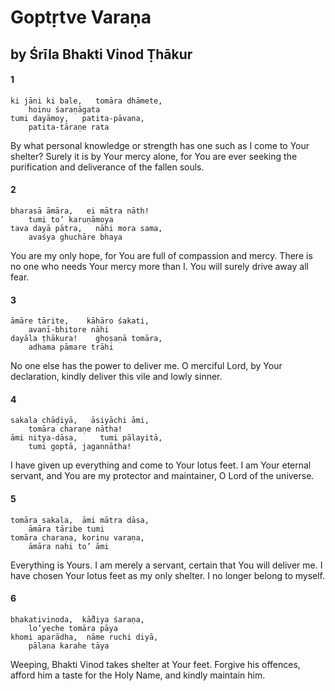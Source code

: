# Goptṛtve Varaṇa

## by Śrīla Bhakti Vinod Ṭhākur

#### 1

    ki jāni ki bale,   tomāra dhāmete,
        hoinu śaraṇāgata
    tumi dayāmoy,   patita-pāvana,
        patita-tāraṇe rata

By what personal knowledge or strength has one such as I come to Your shelter? Surely it is by Your mercy alone, for You are ever seeking the purification and deliverance of the fallen souls.

#### 2

    bharasā āmāra,   ei mātra nāth!
        tumi to’ karuṇāmoya
    tava dayā pātra,   nāhi mora sama,
        avaśya ghuchāre bhaya

You are my only hope, for You are full of compassion and mercy. There is no one who needs Your mercy more than I. You will surely drive away all fear.

#### 3

    āmāre tārite,    kāhāro śakati,
        avanī-bhitore nāhi
    dayāla ṭhākura!    ghoṣaṇā tomāra,
        adhama pāmare trāhi

No one else has the power to deliver me. O merciful Lord, by Your declaration, kindly deliver this vile and lowly sinner.

#### 4

    sakala chāḍiyā,   āsiyāchi āmi,
        tomāra charaṇe nātha!
    āmi nitya-dāsa,     tumi pālayitā,
        tumi goptā, jagannātha!

I have given up everything and come to Your lotus feet. I am Your eternal servant, and You are my protector and maintainer, O Lord of the universe.

#### 5

    tomāra sakala,  āmi mātra dāsa,
        āmāra tāribe tumi
    tomāra charaṇa, korinu varaṇa,
        āmāra nahi to’ āmi

Everything is Yours. I am merely a servant, certain that You will deliver me. I have chosen Your lotus feet as my only shelter. I no longer belong to myself.

#### 6

    bhakativinoda,  kā̐diya śaraṇa,
        lo’yeche tomāra pāya
    khomi aparādha,  nāme ruchi diyā,
        pālana karahe tāya

Weeping, Bhakti Vinod takes shelter at Your feet. Forgive his offences, afford him a taste for the Holy Name, and kindly maintain him.

